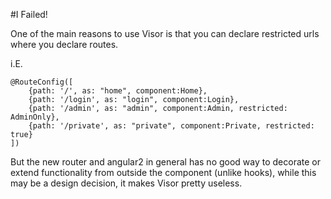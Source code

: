 #I Failed!

One of the main reasons to use Visor is that you can declare restricted urls where you declare routes.

i.E.

```
@RouteConfig([
    {path: '/', as: "home", component:Home},
    {path: '/login', as: "login", component:Login},
    {path: '/admin', as: "admin", component:Admin, restricted: AdminOnly},
    {path: '/private', as: "private", component:Private, restricted: true}
])
```

But the new router and angular2 in general has no good way to decorate or extend functionality from
outside the component (unlike hooks), while this may be a design decision, it makes Visor pretty useless.